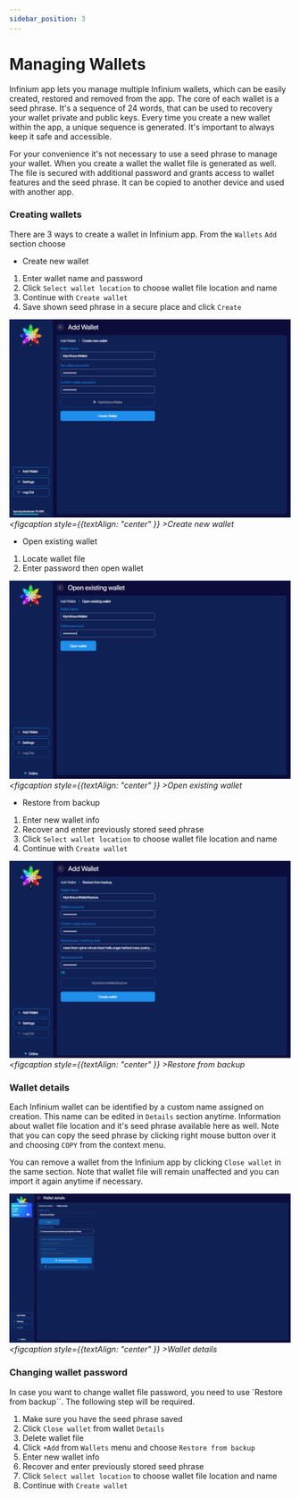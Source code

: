 ```yaml
---
sidebar_position: 3
---
```


# Managing Wallets

Infinium app lets you manage multiple Infinium wallets, which can be easily created, restored and removed from the app. The core of each wallet is a seed phrase. It's a sequence of 24 words, that can be used to recovery your wallet private and public keys. Every time you create a new wallet within the app, a unique sequence is generated. It's important to always keep it safe and accessible.

For your convenience it's not necessary to use a seed phrase to manage your wallet. When you create a wallet the wallet file is generated as well. The file is secured with additional password and grants access to wallet features and the seed phrase. It can be copied to another device and used with another app.

### Creating wallets

There are 3 ways to create a wallet in Infinium app. From the `Wallets` `Add` section choose

- Create new wallet

1. Enter wallet name and password
2. Click `Select wallet location` to choose wallet file location and name
3. Continue with `Create wallet`
4. Save shown seed phrase in a secure place and click `Create`

![alt creating-wallets](../../../static/img/use/managing-wallets/creating-wallets.png "creating-wallets")_<figcaption style={{textAlign: "center" }} >Create new wallet</figcaption>_

- Open existing wallet

1. Locate wallet file
2. Enter password then open wallet

![alt open-existing-wallet](../../../static/img/use/managing-wallets/open-existing-wallet.png "open-existing-wallet ")_<figcaption style={{textAlign: "center" }} >Open existing wallet</figcaption>_

- Restore from backup

1. Enter new wallet info
2. Recover and enter previously stored seed phrase
3. Click `Select wallet location` to choose wallet file location and name
4. Continue with `Create wallet`

![alt restore-from-backup](../../../static/img/use/managing-wallets/restore-from-backup.png "restore-from-backup")_<figcaption style={{textAlign: "center" }} >Restore from backup</figcaption>_

### Wallet details

Each Infinium wallet can be identified by a custom name assigned on creation. This name can be edited in `Details` section anytime. Information about wallet file location and it's seed phrase available here as well. Note that you can copy the seed phrase by clicking right mouse button over it and choosing `COPY` from the context menu.

You can remove a wallet from the Infinium app by clicking `Close wallet` in the same section. Note that wallet file will remain unaffected and you can import it again anytime if necessary.

![alt wallet-details](../../../static/img/use/managing-wallets/wallet-details.png "wallet-details")_<figcaption style={{textAlign: "center" }} >Wallet details</figcaption>_

### Changing wallet password

In case you want to change wallet file password, you need to use `Restore from backup``. The following step will be required.

1. Make sure you have the seed phrase saved
2. Click `Close wallet` from wallet `Details`
3. Delete wallet file
4. Click `+Add` from `Wallets` menu and choose `Restore from backup`
5. Enter new wallet info
6. Recover and enter previously stored seed phrase
7. Click `Select wallet location` to choose wallet file location and name
8. Continue with `Create wallet`